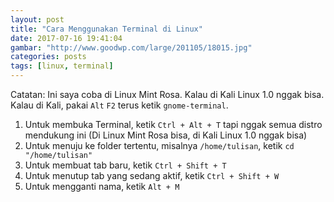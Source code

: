 ```yaml
---
layout: post
title: "Cara Menggunakan Terminal di Linux"
date: 2017-07-16 19:41:04
gambar: "http://www.goodwp.com/large/201105/18015.jpg"
categories: posts
tags: [linux, terminal]
---
```


Catatan: Ini saya coba di Linux Mint Rosa. Kalau di Kali Linux 1.0 nggak bisa. Kalau di Kali, pakai `Alt` `F2` terus ketik `gnome-terminal`.

1. Untuk membuka Terminal, ketik `Ctrl + Alt + T` tapi nggak semua distro mendukung ini (Di Linux Mint Rosa bisa, di Kali Linux 1.0 nggak bisa)
2. Untuk menuju ke folder tertentu, misalnya `/home/tulisan`, ketik `cd "/home/tulisan"`
3. Untuk membuat tab baru, ketik `Ctrl + Shift + T`
4. Untuk menutup tab yang sedang aktif, ketik `Ctrl + Shift + W`
5. Untuk mengganti nama, ketik `Alt + M`